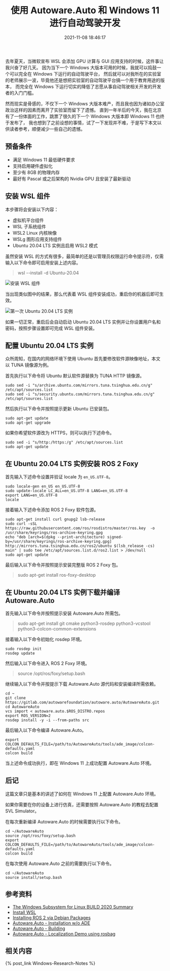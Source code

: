 ﻿---
title: 使用 Autoware.Auto 和 Windows 11 进行自动驾驶开发
date: 2021-11-08 18:46:17
categories:
- [技术, Windows, Windows 研究笔记, WSL2]
tags:
- 技术
- Windows
- Windows 研究笔记
- WSL2
---

去年夏天，当微软宣布 WSL 会添加 GPU 计算与 GUI 应用支持的时候，这件事让我兴奋了好几天。
因为当下一个 Windows 大版本可用的时候，我就可以捣鼓一个可以完全在 Windows 下运行的自动驾驶平台，
然后就可以对我所在的实验室的老师展示一波，毕竟他还是想把实验室的自动驾驶平台搞一个用于教育用途的版本，
而完全在 Windows 下运行切实的降低了志愿从事自动驾驶相关开发的开发者的入门门槛。

然而现实是骨感的，不仅下一个 Windows 大版本难产，而且我也因为诸如办公室政治这样的因素而离开了实验室而留下了遗憾。
直到一年半后的今天，我在北京有了一份体面的工作，跳票了很久的下一个 Windows 大版本即 Windows 11 也终于发布了，
我也想到了之前设想的事情，试了一下发现并不难，于是写下本文以供读者参考，顺便减少一些自己的遗憾。

## 预备条件

- 满足 Windows 11 最低硬件要求
- 支持启用硬件虚拟化
- 至少有 8GB 的物理内存
- 最好有 Pascal 或之后架构的 Nvidia GPU 且安装了最新驱动 

## 安装 WSL 组件

本步骤将会安装以下内容：

- 虚拟机平台组件
- WSL 子系统组件
- WSL2 Linux 内核映像
- WSLg 图形应用支持组件
- Ubuntu 20.04 LTS 实例且启用 WSL2 模式

虽然安装 WSL 的方式有很多，最简单的还是以管理员权限运行命令提示符，仅需输入以下命令即可启用安装上述内容。

> wsl --install -d Ubuntu-20.04

![安装 WSL 组件](InstallWSL.png)

当出现类似图中的结果，那么代表着 WSL 组件安装成功，重启你的机器后即可生效。

![第一次 Ubuntu 20.04 LTS 实例](FirstRunWSL.png)

如果一切正常，重启后会自动启动 Ubuntu 20.04 LTS 实例并让你设置用户名和密码，按照步骤设置即可完成 WSL 组件安装。

## 配置 Ubuntu 20.04 LTS 实例

众所周知，在国内的网络环境下使用 Ubuntu 首先要修改软件源映像地址，本文以 TUNA 镜像源为例。

首先执行以下命令将 Ubuntu 默认软件源替换为 TUNA HTTP 镜像源。

```
sudo sed -i "s/archive.ubuntu.com/mirrors.tuna.tsinghua.edu.cn/g" /etc/apt/sources.list
sudo sed -i "s/security.ubuntu.com/mirrors.tuna.tsinghua.edu.cn/g" /etc/apt/sources.list
```

然后执行以下命令并按照提示更新 Ubuntu 已安装包。

```
sudo apt-get update
sudo apt-get upgrade
```

如果你希望软件源改为 HTTPS，则可以执行下述命令。

```
sudo sed -i "s/http:/https:/g" /etc/apt/sources.list
sudo apt-get update
```

## 在 Ubuntu 20.04 LTS 实例安装 ROS 2 Foxy

首先输入下述命令设置并验证 locale 为 `en_US.UTF-8`。

```
sudo locale-gen en_US en_US.UTF-8
sudo update-locale LC_ALL=en_US.UTF-8 LANG=en_US.UTF-8
export LANG=en_US.UTF-8
locale
```

接着输入下述命令添加 ROS 2 Foxy 软件包源。

```
sudo apt-get install curl gnupg2 lsb-release
sudo curl -sSL https://raw.githubusercontent.com/ros/rosdistro/master/ros.key  -o /usr/share/keyrings/ros-archive-keyring.gpg
echo "deb [arch=$(dpkg --print-architecture) signed-by=/usr/share/keyrings/ros-archive-keyring.gpg] http://mirrors.tuna.tsinghua.edu.cn/ros2/ubuntu $(lsb_release -cs) main" | sudo tee /etc/apt/sources.list.d/ros2.list > /dev/null
sudo apt-get update
```

最后输入以下命令并按照提示安装完整版 ROS 2 Foxy 包。

> sudo apt-get install ros-foxy-desktop

## 在 Ubuntu 20.04 LTS 实例下载并编译 Autoware.Auto

首先输入以下命令并按照提示安装 Autoware.Auto 所需包。

> sudo apt-get install git cmake python3-rosdep python3-vcstool python3-colcon-common-extensions 

接着输入以下命令初始化 rosdep 环境。

```
sudo rosdep init
rosdep update
```

然后输入以下命令进入 ROS 2 Foxy 环境。

> source /opt/ros/foxy/setup.bash

继续输入以下命令并按提示下载 Autoware.Auto 源代码和安装编译所需依赖。

```
cd ~
git clone https://gitlab.com/autowarefoundation/autoware.auto/AutowareAuto.git
cd AutowareAuto
vcs import < autoware.auto.$ROS_DISTRO.repos
export ROS_VERSION=2
rosdep install -y -i --from-paths src
```

最后输入以下命令编译 Autoware.Auto。

```
export COLCON_DEFAULTS_FILE=/path/to/AutowareAuto/tools/ade_image/colcon-defaults.yaml
colcon build
```

当上述命令成功执行，即在 Windows 11 上成功配置 Autoware.Auto 环境。

## 后记

这篇文章只是基本的讲述了如何在 Windows 11 上配置 Autoware.Auto 环境。

如果你需要在你的设备上进行仿真，还需要按照 Autoware.Auto 的教程去配置 SVL Simulator。

在每次重新编译 Autoware.Auto 的时候需要执行以下命令。

```
cd ~/AutowareAuto
source /opt/ros/foxy/setup.bash
export COLCON_DEFAULTS_FILE=/path/to/AutowareAuto/tools/ade_image/colcon-defaults.yaml
colcon build
```

在每次使用 Autoware.Auto 之前的需要执行以下命令。

```
cd ~/AutowareAuto
source install/setup.bash
```

## 参考资料

- [The Windows Subsystem for Linux BUILD 2020 Summary](https://devblogs.microsoft.com/commandline/the-windows-subsystem-for-linux-build-2020-summary)
- [Install WSL](https://docs.microsoft.com/en-us/windows/wsl/install)
- [Installing ROS 2 via Debian Packages](https://docs.ros.org/en/foxy/Installation/Ubuntu-Install-Debians.html)
- [Autoware.Auto - Installation w/o ADE](https://autowarefoundation.gitlab.io/autoware.auto/AutowareAuto/installation-no-ade.html)
- [Autoware.Auto - Building](https://autowarefoundation.gitlab.io/autoware.auto/AutowareAuto/building.html)
- [Autoware.Auto - Localization Demo using rosbag](https://autowarefoundation.gitlab.io/autoware.auto/AutowareAuto/rosbag-localization-howto.html)

## 相关内容

{% post_link Windows-Research-Notes %}
